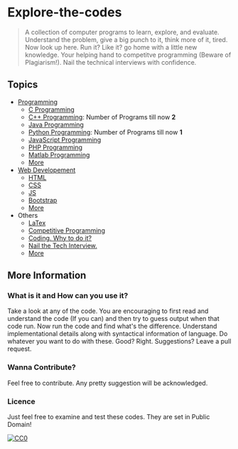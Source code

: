 # Explore-the-codes
> A collection of computer programs to learn, explore, and evaluate. Understand the problem, give a big punch to it, think more of it, tired. Now look up here. Run it? Like it? go home with a little new knowledge. Your helping hand to competitve programming (Beware of Plagiarism!). Nail the technical interviews with confidence.

## Topics
- [Programming](https://www.github.com/)
  - [C Programming](https://www.github.com/)
  - [C++ Programming](https://github.com/Jishanshaikh4/Explore-the-codes/tree/master/Programming/CPP): Number of Programs till now **2**
  - [Java Programming](https://www.github.com/)
  - [Python Programming](https://github.com/Jishanshaikh4/Explore-the-codes/tree/master/Programming/Python): Number of Programs till now **1**
  - [JavaScript Programming](https://www.github.com/)
  - [PHP Programming](https://www.github.com/)
  - [Matlab Programming](https://www.github.com/)
  - [More](https://www.github.com/)
- [Web Developement](https://www.github.com/)
  - [HTML](https://www.github.com/)
  - [CSS](https://www.github.com/)
  - [JS](https://www.github.com/)
  - [Bootstrap](https://www.github.com/)
  - [More](https://www.github.com/)
- Others
  - [LaTex](https://www.github.com/)
  - [Competitive Programming]((https://www.github.com/))
  - [Coding. Why to do it?](https://www.github.com/)
  - [Nail the Tech Interview.](https://www.github.com/)
  - [More](https://www.github.com/)
  
## More Information

### What is it and How can you use it?
Take a look at any of the code. You are encouraging to first read and understand the code (If you can) and then try to guess output when that code run. Now run the code and find what's the difference. Understand implementational details along with syntactical information of language. Do whatever you want to do with these. Good? Right. Suggestions? Leave a pull request. 

### Wanna Contribute?
Feel free to contribute. Any pretty suggestion will be acknowledged.

### Licence
Just feel free to examine and test these codes. They are set in Public Domain!

[![CC0](https://i.creativecommons.org/p/zero/1.0/88x31.png)](https://creativecommons.org/publicdomain/zero/1.0/)
